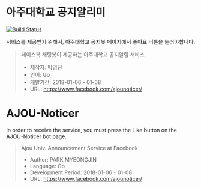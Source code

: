 # 아주대학교 공지알리미
[![Build Status](https://travis-ci.org/mjin1220/ajou-noticer.svg?branch=master)](https://travis-ci.org/mjin1220/ajou-noticer)

서비스를 제공받기 위해서, 아주대학교 공지봇 페이지에서 좋아요 버튼을 눌러야합니다.
> 페이스북 채팅봇이 제공하는 아주대학교 공지알림 서비스
> * 제작자: 박명진
> * 언어: Go
> * 개발기간: 2018-01-06 - 01-08
> * URL: https://www.facebook.com/ajounoticer/

# AJOU-Noticer
In order to receive the service, you must press the Like button on the AJOU-Noticer bot page.
> Ajou Univ. Announcement Service at Facebook
> * Author: PARK MYEONGJIN
> * Language: Go
> * Development Period: 2018-01-06 - 01-08
> * URL: https://www.facebook.com/ajounoticer/

